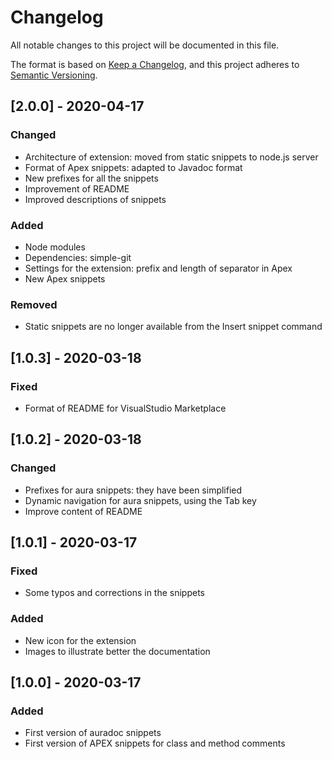 # Changelog

All notable changes to this project will be documented in this file.

The format is based on [Keep a Changelog](https://keepachangelog.com/en/1.0.0/),
and this project adheres to [Semantic Versioning](https://semver.org/spec/v2.0.0.html).

## [2.0.0] - 2020-04-17

### Changed

- Architecture of extension: moved from static snippets to node.js server
- Format of Apex snippets: adapted to Javadoc format
- New prefixes for all the snippets
- Improvement of README
- Improved descriptions of snippets

### Added

- Node modules
- Dependencies: simple-git
- Settings for the extension: prefix and length of separator in Apex
- New Apex snippets

### Removed
- Static snippets are no longer available from the Insert snippet command

## [1.0.3] - 2020-03-18

### Fixed

- Format of README for VisualStudio Marketplace

## [1.0.2] - 2020-03-18

### Changed

- Prefixes for aura snippets: they have been simplified
- Dynamic navigation for aura snippets, using the Tab key
- Improve content of README

## [1.0.1] - 2020-03-17

### Fixed

- Some typos and corrections in the snippets

### Added

- New icon for the extension
- Images to illustrate better the documentation

## [1.0.0] - 2020-03-17

### Added

- First version of auradoc snippets
- First version of APEX snippets for class and method comments

